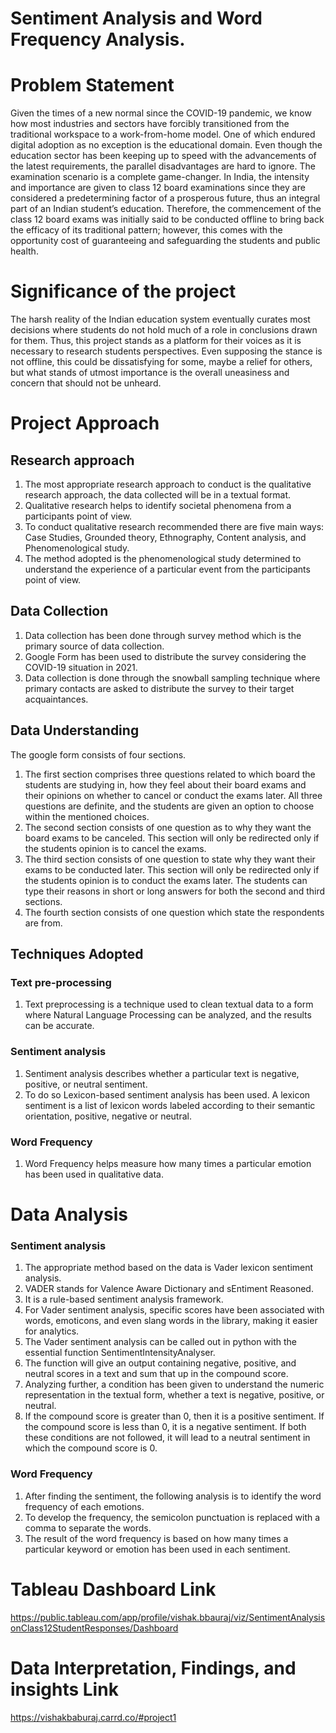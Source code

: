 # Sentiment Analysis and Word Frequency Analysis.

# Problem Statement

Given the times of a new normal since the COVID-19 pandemic, we know how most industries and sectors have forcibly transitioned from the traditional workspace to a work-from-home model. One of which endured digital adoption as no exception is the educational domain.
Even though the education sector has been keeping up to speed with the advancements of the latest requirements, the parallel disadvantages are hard to ignore. The examination scenario is a complete game-changer. In India, the intensity and importance are given to class 12 board examinations since they are considered a predetermining factor of a prosperous future, thus an integral part of an Indian student’s education. Therefore, the commencement of the class 12 board exams was initially said to be conducted offline to bring back the efficacy of its traditional pattern; however, this comes with the opportunity cost of guaranteeing and safeguarding the students and public health.

# Significance of the project

The harsh reality of the Indian education system eventually curates most decisions where students do not hold much of a role in conclusions drawn for them. Thus, this project stands as a platform for their voices as it is necessary to research students perspectives. Even supposing the stance is not offline, this could be dissatisfying for some, maybe a relief for others, but what stands of utmost importance is the overall uneasiness and concern that should not be unheard.

# Project Approach

## Research approach

1) The most appropriate research approach to conduct is the qualitative research approach, the data collected will be in a textual format.
2) Qualitative research helps to identify societal phenomena from a participants point of view.
3) To conduct qualitative research recommended there are five main ways: Case Studies, Grounded theory, Ethnography, Content analysis, and Phenomenological study. 
4) The method adopted is the phenomenological study determined to understand the experience of a particular event from the participants point of view.

## Data Collection

1) Data collection has been done through survey method which is the primary source of data collection. 
2) Google Form has been used to distribute the survey considering the COVID-19 situation in 2021. 
3) Data collection is done through the snowball sampling technique where primary contacts are asked to distribute the survey to their target acquaintances.

## Data Understanding

The google form consists of four sections. 

1) The first section comprises three questions related to which board the students are studying in, how they feel about their board exams and their opinions on whether to cancel or conduct the exams later. All three questions are definite, and the students are given an option to choose within the mentioned choices. 
2) The second section consists of one question as to why they want the board exams to be canceled. This section will only be redirected only if the students opinion is to cancel the exams. 
3) The third section consists of one question to state why they want their exams to be conducted later. This section will only be redirected only if the students opinion is to conduct the exams later. The students can type their reasons in short or long answers for both the second and third sections.
4) The fourth section consists of one question which state the respondents are from.

## Techniques Adopted

### Text pre-processing
1) Text preprocessing is a technique used to clean textual data to a form where Natural Language Processing can be analyzed, and the results can be accurate.

### Sentiment analysis
1) Sentiment analysis describes whether a particular text is negative, positive, or neutral sentiment. 
2) To do so Lexicon-based sentiment analysis has been used. A lexicon sentiment is a list of lexicon words labeled according to their semantic orientation, positive, negative or neutral. 

### Word Frequency
1) Word Frequency helps measure how many times a particular emotion has been used in qualitative data. 

# Data Analysis

### Sentiment analysis 
1) The appropriate method based on the data is Vader lexicon sentiment analysis. 
2) VADER stands for Valence Aware Dictionary and sEntiment Reasoned. 
3) It is a rule-based sentiment analysis framework. 
4) For Vader sentiment analysis, specific scores have been associated with words, emoticons, and even slang words in the library, making it easier for analytics.
5) The Vader sentiment analysis can be called out in python with the essential function SentimentIntensityAnalyser. 
6) The function will give an output containing negative, positive, and neutral scores in a text and sum that up in the compound score.
7) Analyzing further, a condition has been given to understand the numeric representation in the textual form, whether a text is negative, positive, or neutral. 
8) If the compound score is greater than 0, then it is a positive sentiment. If the compound score is less than 0, it is a negative sentiment. If both these conditions are not followed, it will lead to a neutral sentiment in which the compound score is 0.

### Word Frequency
1) After finding the sentiment, the following analysis is to identify the word frequency of each emotions. 
2) To develop the frequency, the semicolon punctuation is replaced with a comma to separate the words. 
3) The result of the word frequency is based on how many times a particular keyword or emotion has been used in each sentiment.

# Tableau Dashboard Link

https://public.tableau.com/app/profile/vishak.bbauraj/viz/SentimentAnalysisonClass12StudentResponses/Dashboard

# Data Interpretation, Findings, and insights Link

https://vishakbaburaj.carrd.co/#project1
